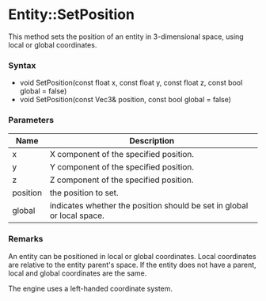 # Entity::SetPosition
This method sets the position of an entity in 3-dimensional space, using local or global coordinates.

### Syntax
* void SetPosition(const float x, const float y, const float z, const bool global = false)
* void SetPosition(const Vec3& position, const bool global = false)

### Parameters
| Name | Description |
| ------ | ------ |
| x | X component of the specified position. |
| y | Y component of the specified position. |
| z | Z component of the specified position. |
| position | the position to set. |
| global | indicates whether the position should be set in global or local space. |

### Remarks
An entity can be positioned in local or global coordinates. Local coordinates are relative to the entity parent's space. If the entity does not have a parent, local and global coordinates are the same.

The engine uses a left-handed coordinate system.
